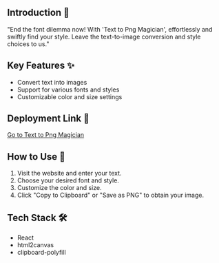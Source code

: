 ## Introduction 🌟

"End the font dilemma now! With 'Text to Png Magician', effortlessly and swiftly find your style. Leave the text-to-image conversion and style choices to us."

## Key Features ✨

- Convert text into images
- Support for various fonts and styles
- Customizable color and size settings

## Deployment Link 🚀

[Go to Text to Png Magician](https://texttopngmagician.netlify.app/)

## How to Use 📝

1. Visit the website and enter your text.
2. Choose your desired font and style.
3. Customize the color and size.
4. Click "Copy to Clipboard" or "Save as PNG" to obtain your image.

## Tech Stack 🛠️

- React
- html2canvas
- clipboard-polyfill
